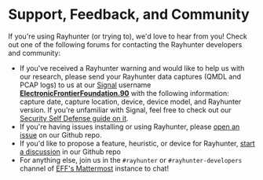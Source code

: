 # Support, Feedback, and Community

If you're using Rayhunter (or trying to), we'd love to hear from you! Check out one of the following forums for contacting the Rayhunter developers and community:

* If you've received a Rayhunter warning and would like to help us with our research, please send your Rayhunter data captures (QMDL and PCAP logs) to us at our [Signal](https://signal.org/) username [**ElectronicFrontierFoundation.90**](https://signal.me/#eu/HZbPPED5LyMkbTxJsG2PtWc2TXxPUR1OxBMcJGLOPeeCDGPuaTpOi5cfGRY6RrGf) with the following information: capture date, capture location, device, device model, and Rayhunter version. If you're unfamiliar with Signal, feel free to check out our [Security Self Defense guide on it](https://ssd.eff.org/module/how-to-use-signal).
* If you're having issues installing or using Rayhunter, please [open an issue](https://github.com/EFForg/rayhunter/issues) on our Github repo.
* If you'd like to propose a feature, heuristic, or device for Rayhunter, [start a discussion](https://github.com/EFForg/rayhunter/discussions) in our Github repo
* For anything else, join us in the `#rayhunter` or `#rayhunter-developers` channel of [EFF's Mattermost](https://opensource.eff.org/signup_user_complete/?id=r1b6cnta9bysxk6im3kuabiu1y&md=link&sbr=su) instance to chat!
